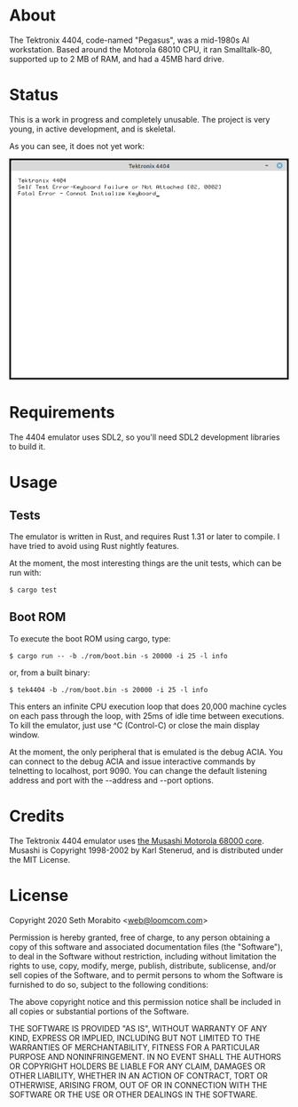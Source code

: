# About

The Tektronix 4404, code-named "Pegasus", was a mid-1980s AI
workstation. Based around the Motorola 68010 CPU, it ran Smalltalk-80,
supported up to 2 MB of RAM, and had a 45MB hard drive.

# Status

This is a work in progress and completely unusable. The project is
very young, in active development, and is skeletal.

As you can see, it does not yet work:

![Tektronix 4404 Main Window](/doc/screenshots/screenshot.png?raw=true)

# Requirements

The 4404 emulator uses SDL2, so you'll need SDL2 development libraries
to build it.

# Usage

## Tests

The emulator is written in Rust, and requires Rust 1.31 or later to
compile. I have tried to avoid using Rust nightly features.

At the moment, the most interesting things are the unit tests, which
can be run with:

    $ cargo test

## Boot ROM

To execute the boot ROM using cargo, type:

    $ cargo run -- -b ./rom/boot.bin -s 20000 -i 25 -l info

or, from a built binary:

    $ tek4404 -b ./rom/boot.bin -s 20000 -i 25 -l info

This enters an infinite CPU execution loop that does 20,000 machine
cycles on each pass through the loop, with 25ms of idle time between
executions. To kill the emulator, just use ^C (Control-C) or
close the main display window.

At the moment, the only peripheral that is emulated is the debug ACIA.
You can connect to the debug ACIA and issue interactive commands by
telnetting to localhost, port 9090. You can change the default listening
address and port with the --address and --port options.

# Credits

The Tektronix 4404 emulator uses [the Musashi Motorola 68000
core](https://github.com/kstenerud/Musashi).  Musashi is Copyright
1998-2002 by Karl Stenerud, and is distributed under the MIT License.

# License

Copyright 2020 Seth Morabito &lt;web@loomcom.com&gt;

Permission is hereby granted, free of charge, to any person obtaining
a copy of this software and associated documentation files (the
"Software"), to deal in the Software without restriction, including
without limitation the rights to use, copy, modify, merge, publish,
distribute, sublicense, and/or sell copies of the Software, and to
permit persons to whom the Software is furnished to do so, subject to
the following conditions:

The above copyright notice and this permission notice shall be
included in all copies or substantial portions of the Software.

THE SOFTWARE IS PROVIDED "AS IS", WITHOUT WARRANTY OF ANY KIND,
EXPRESS OR IMPLIED, INCLUDING BUT NOT LIMITED TO THE WARRANTIES OF
MERCHANTABILITY, FITNESS FOR A PARTICULAR PURPOSE AND
NONINFRINGEMENT. IN NO EVENT SHALL THE AUTHORS OR COPYRIGHT HOLDERS BE
LIABLE FOR ANY CLAIM, DAMAGES OR OTHER LIABILITY, WHETHER IN AN ACTION
OF CONTRACT, TORT OR OTHERWISE, ARISING FROM, OUT OF OR IN CONNECTION
WITH THE SOFTWARE OR THE USE OR OTHER DEALINGS IN THE SOFTWARE.
